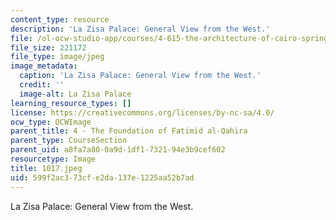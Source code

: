 ```yaml
---
content_type: resource
description: 'La Zisa Palace: General View from the West.'
file: /ol-ocw-studio-app/courses/4-615-the-architecture-of-cairo-spring-2002/599f2ac373cfe2da137e1225aa52b7ad_1017.jpeg
file_size: 221172
file_type: image/jpeg
image_metadata:
  caption: 'La Zisa Palace: General View from the West.'
  credit: ''
  image-alt: La Zisa Palace
learning_resource_types: []
license: https://creativecommons.org/licenses/by-nc-sa/4.0/
ocw_type: OCWImage
parent_title: 4 - The Foundation of Fatimid al-Qahira
parent_type: CourseSection
parent_uid: a8fa7a80-0a9d-1df1-7321-94e3b9cef602
resourcetype: Image
title: 1017.jpeg
uid: 599f2ac3-73cf-e2da-137e-1225aa52b7ad
---
```

La Zisa Palace: General View from the West.